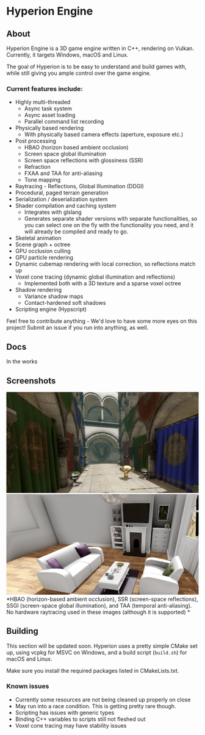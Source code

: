# Hyperion Engine


## About

Hyperion Engine is a 3D game engine written in C++, rendering on Vulkan. Currently, it targets Windows, macOS and Linux.

The goal of Hyperion is to be easy to understand and build games with, while still giving you ample control over the game engine.

### Current features include:
* Highly multi-threaded
     * Async task system
     * Async asset loading
     * Parallel command list recording
* Physically based rendering
     * With physically based camera effects (aperture, exposure etc.)
* Post processing
     * HBAO (horizon based ambient occlusion)
     * Screen space global illumination
     * Screen space reflections with glossiness (SSR)
     * Refraction
     * FXAA and TAA for anti-aliasing
     * Tone mapping
* Raytracing - Reflections, Global Illumination (DDGI)
* Procedural, paged terrain generation
* Serialization / deserialization system
* Shader compilation and caching system
     * Integrates with glslang
     * Generates separate shader versions with separate functionalities,
       so you can select one on the fly with the functionality you need, and it will already be compiled and ready to go.
* Skeletal animation
* Scene graph + octree
* GPU occlusion culling
* GPU particle rendering
* Dynamic cubemap rendering with local correction, so reflections match up
* Voxel cone tracing (dynamic global illumination and reflections)
     * Implemented both with a 3D texture and a sparse voxel octree
* Shadow rendering
     * Variance shadow maps
     * Contact-hardened soft shadows
* Scripting engine (Hypscript)


Feel free to contribute anything - We'd love to have some more eyes on this project! Submit an issue if you run into anything, as well.

## Docs
In the works

## Screenshots
![screenshot](/screenshots/hbao-ssr-ssgi-3.jpg)\
![screenshot](/screenshots/living-room-ssgi-2.jpg)\
*HBAO (horizon-based ambient occlusion), SSR (screen-space reflections), SSGI (screen-space global illumination), and TAA (temporal anti-aliasing). No hardware raytracing used in these images (although it is supported) *


## Building

This section will be updated soon. Hyperion uses a pretty simple CMake set up, using vcpkg for MSVC on Windows, and a build script (`build.sh`) for macOS and Linux.

Make sure you install the required packages listed in CMakeLists.txt.

### Known issues
* Currently some resources are not being cleaned up properly on close
* May run into a race condition. This is getting pretty rare though.
* Scripting has issues with generic types
* Binding C++ variables to scripts still not fleshed out
* Voxel cone tracing may have stability issues
